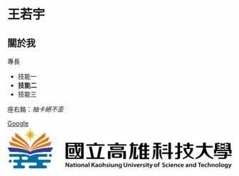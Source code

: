 # 王若宇

## 關於我

專長
* 技能一
* **技能二**
* 技能三

座右銘：*抽卡絕不歪*

[Google](https://www.google.com/)
![NKUST](nkust.png "高科大")

